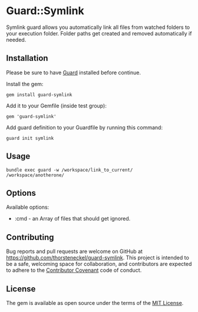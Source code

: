 # Guard::Symlink

Symlink guard allows you automatically link all files from watched folders to your execution folder. Folder paths get created and removed automatically if needed.

## Installation

Please be sure to have [Guard](https://github.com/guard/guard) installed before continue.

Install the gem:

`gem install guard-symlink`

Add it to your Gemfile (inside test group):

`gem 'guard-symlink'`

Add guard definition to your Guardfile by running this command:

`guard init symlink`

## Usage

`bundle exec guard -w /workspace/link_to_current/ /workspace/anotherone/`

## Options

Available options:

* :cmd - an Array of files that should get ignored.

## Contributing

Bug reports and pull requests are welcome on GitHub at https://github.com/thorsteneckel/guard-symlink. This project is intended to be a safe, welcoming space for collaboration, and contributors are expected to adhere to the [Contributor Covenant](http://contributor-covenant.org) code of conduct.

## License

The gem is available as open source under the terms of the [MIT License](http://opensource.org/licenses/MIT).

